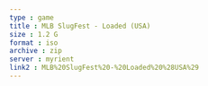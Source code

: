 ```yaml
---
type : game
title : MLB SlugFest - Loaded (USA)
size : 1.2 G
format : iso
archive : zip
server : myrient
link2 : MLB%20SlugFest%20-%20Loaded%20%28USA%29
---
```

